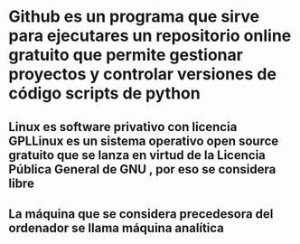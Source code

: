 # Github es un programa que sirve para ejecutares un repositorio online gratuito que permite gestionar proyectos y controlar versiones de código scripts de python
## Linux es software privativo con licencia GPLLinux es un sistema operativo open source gratuito que se lanza en virtud de la Licencia Pública General de GNU , por eso se considera libre
## La máquina que se considera precedesora del ordenador se llama máquina analítica
